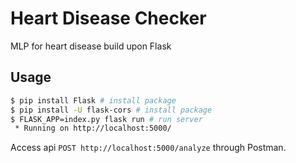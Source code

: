 # Heart Disease Checker

MLP for heart disease build upon Flask

## Usage

```sh
$ pip install Flask # install package
$ pip install -U flask-cors # install package
$ FLASK_APP=index.py flask run # run server
 * Running on http://localhost:5000/
 ```

 Access api `POST http://localhost:5000/analyze` through Postman.